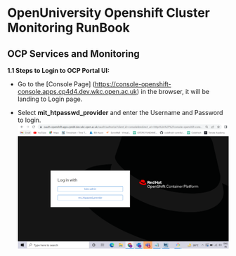 # OpenUniversity Openshift Cluster Monitoring RunBook

## OCP Services and Monitoring
**1.1 Steps to Login to OCP Portal UI:**
- Go to the [Console Page] (https://console-openshift-console.apps.cp4d4.dev.wkc.open.ac.uk) in the browser, it will be landing to Login page.

- Select **mit_htpasswd_provider** and enter the Username and Password to login.
![USERNAME-PASSWORD](images/login-page.PNG?raw=true)
